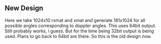 ## New Design
Here we take 1024x10 rxmat and xmat and generate 181x1024 for all possible angles corresponding to doppler angles. This uses 64bit output. Still probably works, i guess. But for the time being 32bit output is being used. Plans to go back to 64bit are there.
So this is the old design now.